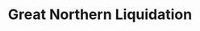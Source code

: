---
title: "Great Northern Liquidation"
url: /springfield/great-northern-liquidation/
shop: furniture
---